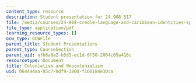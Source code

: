 ```yaml
---
content_type: resource
description: Student presentation for 24.908 S17
file: /media/courses/24-908-creole-language-and-caribbean-identities-spring-2017/064444aa05c70df91800f100184e30ca_MIT24_908s17_Colonialism.pdf
file_type: application/pdf
learning_resource_types: []
ocw_type: OCWFile
parent_title: Student Presentations
parent_type: CourseSection
parent_uid: afb8a8a2-b5d5-ec1d-0f50-2064c05a416c
resourcetype: Document
title: Colonialism and Neocolonialism
uid: 064444aa-05c7-0df9-1800-f100184e30ca
---
```

